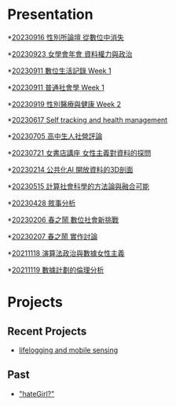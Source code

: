 # Presentation
*[20230916 性別所論壇 從數位中消失]()

*[20230923 女學會年會 資料權力與政治](https://docs.google.com/presentation/d/e/2PACX-1vSw7jSJe_7m6ntpIM_01rH6yzPMit6GD9bb4E14W_pQmHyW21G4KBhU0GwHGzGh7Z-OhXMEcKaJVe6A/pub?start=false&loop=false&delayms=3000)

*[20230911 數位生活記錄 Week 1]()

*[20230911 普通社會學 Week 1]()

*[20230919 性別醫療與健康 Week 2]()

*[20230617 Self tracking and health management]()

*[20230705 高中生人社營評論]()

*[20230721 女書店講座 女性主義對資料的探問]()

*[20230214 公共化AI 開放資料的3D剖面]()

*[20230515 計算社會科學的方法論與融合可能]()

*[20230428 敘事分析]()

*[20230206 春之鬧 數位社會新挑戰]()

*[20230207 春之鬧 實作討論]()


*[20211118 演算法政治與數據女性主義]()

*[20211119 數據計劃的倫理分析]()


# Projects

## Recent Projects
* [lifelogging and mobile sensing]()

## Past
* ["hateGirl?"]()

